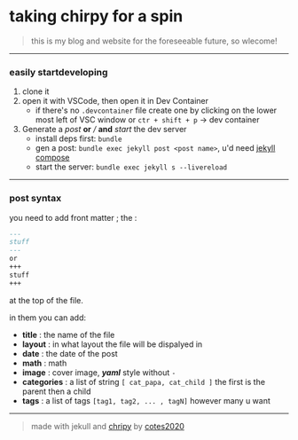 # taking chirpy for a spin

> this is my blog and website for the foreseeable future, so wlecome!

---
### easily startdeveloping
1. clone it
2. open it with VSCode, then open it in Dev Container
    - if there's no `.devcontainer` file create one by clicking on the lower most left of VSC window or `ctr + shift + p` -> dev container
3. Generate a *post* **or** */* **and** *start* the dev server
    - install deps first: `bundle`
    - gen a post: `bundle exec jekyll post <post name>`, u'd need [jekyll compose](https://github.com/jekyll/jekyll-compose)
    - start the server: `bundle exec jekyll s --livereload`

---
### post syntax

you need to add front matter ; the :
```md
---
stuff
---
or
+++
stuff
+++
```
at the top of the file.

in them you can add:
- **title**  : the name of the file
- **layout** : in what layout the file will be dispalyed in
- **date** : the date of the post
- **math** : math
- **image** : cover image, ***yaml*** style without `-`
- **categories** : a list of string `[ cat_papa, cat_child ]` the first is the parent then a child
- **tags** :  a list of tags `[tag1, tag2, ... , tagN]` however many u want


---

> made with jekull and [chripy](https://github.com/cotes2020/jekyll-theme-chirpy) by [cotes2020](https://github.com/cotes2020)
